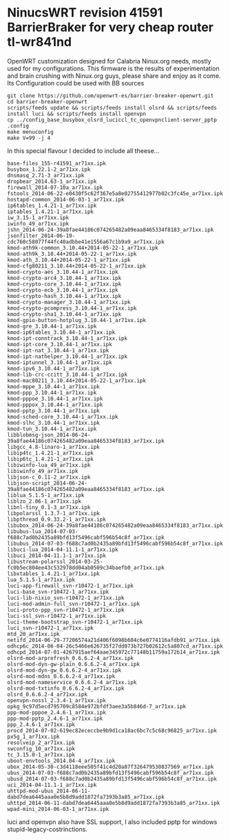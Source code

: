 NinucsWRT revision 41591 BarrierBraker for very cheap router tl-wr841nd
=========

OpenWRT customization designed for Calabria Ninux.org needs, mostly used for my configurations.
This firmware is the results of experimentation and brain crushing with Ninux.org guys, please share and enjoy as it come. Its Configuration could be used with BB sources

    git clone https://github.com/openwrt-es/barrier-breaker-openwrt.git
    cd barrier-breaker-openwrt
    scripts/feeds update && scripts/feeds install olsrd && scripts/feeds install luci && scripts/feeds install openvpn
    cp ../config_base_busybox_olsrd_luciccl_tc_openvpnclient-server_pptp .config
    make menuconfig
    make V=99 -j 4

In this special flavour I decided to include all theese...

    base-files_155-r41591_ar71xx.ipk
    busybox_1.22.1-2_ar71xx.ipk
    dnsmasq_2.71-3_ar71xx.ipk
    dropbear_2014.63-1_ar71xx.ipk
    firewall_2014-07-10a_ar71xx.ipk
    fstools_2014-06-22-e0430f5c62f367e5a8e02755412977b02c3fc45e_ar71xx.ipk
    hostapd-common_2014-06-03-1_ar71xx.ipk
    ip6tables_1.4.21-1_ar71xx.ipk
    iptables_1.4.21-1_ar71xx.ipk
    iw_3.15-1_ar71xx.ipk
    iwinfo_49_ar71xx.ipk
    jshn_2014-06-24-39a8fae44186c074265482a09eaa8465334f8183_ar71xx.ipk
    jsonfilter_2014-06-19-cdc760c58077f44fc40adbbe41e1556a67c1b9a9_ar71xx.ipk
    kmod-ath9k-common_3.10.44+2014-05-22-1_ar71xx.ipk
    kmod-ath9k_3.10.44+2014-05-22-1_ar71xx.ipk
    kmod-ath_3.10.44+2014-05-22-1_ar71xx.ipk
    kmod-cfg80211_3.10.44+2014-05-22-1_ar71xx.ipk
    kmod-crypto-aes_3.10.44-1_ar71xx.ipk
    kmod-crypto-arc4_3.10.44-1_ar71xx.ipk
    kmod-crypto-core_3.10.44-1_ar71xx.ipk
    kmod-crypto-ecb_3.10.44-1_ar71xx.ipk
    kmod-crypto-hash_3.10.44-1_ar71xx.ipk
    kmod-crypto-manager_3.10.44-1_ar71xx.ipk
    kmod-crypto-pcompress_3.10.44-1_ar71xx.ipk
    kmod-crypto-sha1_3.10.44-1_ar71xx.ipk
    kmod-gpio-button-hotplug_3.10.44-1_ar71xx.ipk
    kmod-gre_3.10.44-1_ar71xx.ipk
    kmod-ip6tables_3.10.44-1_ar71xx.ipk
    kmod-ipt-conntrack_3.10.44-1_ar71xx.ipk
    kmod-ipt-core_3.10.44-1_ar71xx.ipk
    kmod-ipt-nat_3.10.44-1_ar71xx.ipk
    kmod-ipt-nathelper_3.10.44-1_ar71xx.ipk
    kmod-iptunnel_3.10.44-1_ar71xx.ipk
    kmod-ipv6_3.10.44-1_ar71xx.ipk
    kmod-lib-crc-ccitt_3.10.44-1_ar71xx.ipk
    kmod-mac80211_3.10.44+2014-05-22-1_ar71xx.ipk
    kmod-mppe_3.10.44-1_ar71xx.ipk
    kmod-ppp_3.10.44-1_ar71xx.ipk
    kmod-pppoe_3.10.44-1_ar71xx.ipk
    kmod-pppox_3.10.44-1_ar71xx.ipk
    kmod-pptp_3.10.44-1_ar71xx.ipk
    kmod-sched-core_3.10.44-1_ar71xx.ipk
    kmod-slhc_3.10.44-1_ar71xx.ipk
    kmod-tun_3.10.44-1_ar71xx.ipk
    libblobmsg-json_2014-06-24-39a8fae44186c074265482a09eaa8465334f8183_ar71xx.ipk
    libgcc_4.8-linaro-1_ar71xx.ipk
    libip4tc_1.4.21-1_ar71xx.ipk
    libip6tc_1.4.21-1_ar71xx.ipk
    libiwinfo-lua_49_ar71xx.ipk
    libiwinfo_49_ar71xx.ipk
    libjson-c_0.11-2_ar71xx.ipk
    libjson-script_2014-06-24-39a8fae44186c074265482a09eaa8465334f8183_ar71xx.ipk
    liblua_5.1.5-1_ar71xx.ipk
    liblzo_2.06-1_ar71xx.ipk
    libnl-tiny_0.1-3_ar71xx.ipk
    libpolarssl_1.3.7-1_ar71xx.ipk
    libpthread_0.9.33.2-1_ar71xx.ipk
    libubox_2014-06-24-39a8fae44186c074265482a09eaa8465334f8183_ar71xx.ipk
    libubus-lua_2014-07-03-f688c7ad0b2435a89bfd13f5496cabf596b54c8f_ar71xx.ipk
    libubus_2014-07-03-f688c7ad0b2435a89bfd13f5496cabf596b54c8f_ar71xx.ipk
    libuci-lua_2014-04-11.1-1_ar71xx.ipk
    libuci_2014-04-11.1-1_ar71xx.ipk
    libustream-polarssl_2014-03-25-fc0b5ec804ee43c532978dd04ab0509c34baefb0_ar71xx.ipk
    libxtables_1.4.21-1_ar71xx.ipk
    lua_5.1.5-1_ar71xx.ipk
    luci-app-firewall_svn-r10472-1_ar71xx.ipk
    luci-base_svn-r10472-1_ar71xx.ipk
    luci-lib-nixio_svn-r10472-1_ar71xx.ipk
    luci-mod-admin-full_svn-r10472-1_ar71xx.ipk
    luci-proto-ppp_svn-r10472-1_ar71xx.ipk
    luci-ssl_svn-r10472-1_ar71xx.ipk
    luci-theme-bootstrap_svn-r10472-1_ar71xx.ipk
    luci_svn-r10472-1_ar71xx.ipk
    mtd_20_ar71xx.ipk
    netifd_2014-06-29-77206574a21d406f6098b604c6e0774116afdb91_ar71xx.ipk
    odhcp6c_2014-06-04-26c5466e626735f27dd073b727b02612c5a807cd_ar71xx.ipk
    odhcpd_2014-07-01-4267915aef64aae345972c77148b11759a172b14_ar71xx.ipk
    olsrd-mod-arprefresh_0.6.6.2-4_ar71xx.ipk
    olsrd-mod-dyn-gw-plain_0.6.6.2-4_ar71xx.ipk
    olsrd-mod-dyn-gw_0.6.6.2-4_ar71xx.ipk
    olsrd-mod-mdns_0.6.6.2-4_ar71xx.ipk
    olsrd-mod-nameservice_0.6.6.2-4_ar71xx.ipk
    olsrd-mod-txtinfo_0.6.6.2-4_ar71xx.ipk
    olsrd_0.6.6.2-4_ar71xx.ipk
    openvpn-nossl_2.3.4-1_ar71xx.ipk
    opkg_9c97d5ecd795709c8584e972bfdf3aee3a5b846d-7_ar71xx.ipk
    ppp-mod-pppoe_2.4.6-1_ar71xx.ipk
    ppp-mod-pptp_2.4.6-1_ar71xx.ipk
    ppp_2.4.6-1_ar71xx.ipk
    procd_2014-07-02-619ec82ececcbe9b9d1ca18ac6bc7c5c68c96825_ar71xx.ipk
    px5g_1_ar71xx.ipk
    resolveip_2_ar71xx.ipk
    swconfig_10_ar71xx.ipk
    tc_3.15.0-1_ar71xx.ipk
    uboot-envtools_2014.04-4_ar71xx.ipk
    ubox_2014-05-30-c3d4118eee505f41c4d20a87f326479530837569_ar71xx.ipk
    ubus_2014-07-03-f688c7ad0b2435a89bfd13f5496cabf596b54c8f_ar71xx.ipk
    ubusd_2014-07-03-f688c7ad0b2435a89bfd13f5496cabf596b54c8f_ar71xx.ipk
    uci_2014-04-11.1-1_ar71xx.ipk
    uhttpd-mod-ubus_2014-06-11-dabd7dea6445aaa0e5b8d9add1872fa7393b3a85_ar71xx.ipk
    uhttpd_2014-06-11-dabd7dea6445aaa0e5b8d9add1872fa7393b3a85_ar71xx.ipk
    wpad-mini_2014-06-03-1_ar71xx.ipk

luci and openvpn also have SSL support, I also included pptp for windows stupid-legacy-costrinctions.

